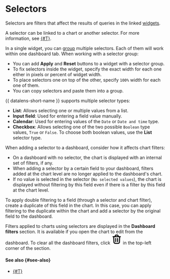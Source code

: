# Selectors

Selectors are filters that affect the results of queries in the linked [widgets](./widget.md).


A selector can be linked to a chart or another selector. For more information, see [{#T}](./link.md).

In a single widget, you can [group](../operations/dashboard/add-selector.md) multiple selectors. Each of them will work within one dashboard tab. When working with a selector group:
* You can add **Apply** and **Reset** buttons to a widget with a selector group.
* To fix selectors inside the widget, specify the exact width for each one either in pixels or percent of widget width.
* To place selectors one on top of the other, specify `100%` width for each one of them.
* You can copy selectors and paste them into a group.

{{ datalens-short-name }} supports multiple selector types:

* **List**: Allows selecting one or multiple values from a list.
* **Input field**: Used for entering a field value manually.
* **Calendar**: Used for entering values of the `Date` or `Date and time` type.
* **Checkbox**: Allows selecting one of the two possible `Boolean` type values, `True` or `False`. To choose both boolean values, use the **List** selector type.


When adding a selector to a dashboard, consider how it affects chart filters:

* On a dashboard with no selector, the chart is displayed with an internal set of filters, if any.
* When adding a selector by a certain field to your dashboard, filters added at the chart level are no longer applied to the dashboard's chart.
* If no value is selected in the selector (`No selected values`), the chart is displayed without filtering by this field even if there is a filter by this field at the chart level.

To apply double filtering to a field (through a selector and chart filter), create a duplicate of this field in the chart. In this case, you can apply filtering to the duplicate within the chart and add a selector by the original field to the dashboard.

Filters applied to charts using selectors are displayed in the **Dashboard filters** section. It is available if you open the chart to edit from the dashboard. To clear all the dashboard filters, click ![image](../../_assets/console-icons/trash-bin.svg) in the top-left corner of the section.

#### See also {#see-also}

* [{#T}](../operations/dashboard/add-selector.md)
